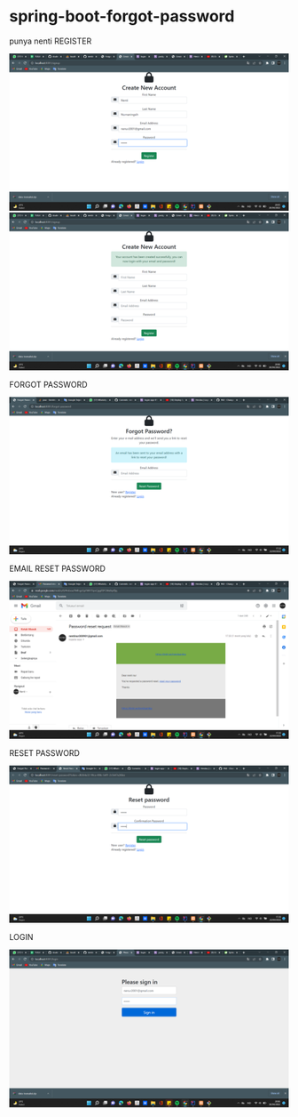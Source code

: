 # spring-boot-forgot-password
punya nenti
REGISTER

![reg1](img/register1.png)
![reg2](img/regirter2.png)


FORGOT PASSWORD

![forgot](img/forgot.png)


EMAIL RESET PASSWORD

![email](img/email.png)


RESET PASSWORD

![reset](img/reset.png)


LOGIN

![login](img/login.png)
